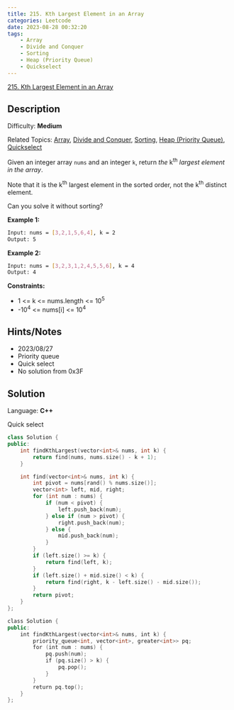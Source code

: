 ```yaml
---
title: 215. Kth Largest Element in an Array
categories: Leetcode
date: 2023-08-28 00:32:20
tags:
    - Array
    - Divide and Conquer
    - Sorting
    - Heap (Priority Queue)
    - Quickselect
---
```


[215\. Kth Largest Element in an Array](https://leetcode.com/problems/kth-largest-element-in-an-array/)

## Description

Difficulty: **Medium**

Related Topics: [Array](https://leetcode.com/tag/https://leetcode.com/tag/array//), [Divide and Conquer](https://leetcode.com/tag/https://leetcode.com/tag/divide-and-conquer//), [Sorting](https://leetcode.com/tag/https://leetcode.com/tag/sorting//), [Heap (Priority Queue)](https://leetcode.com/tag/https://leetcode.com/tag/heap-priority-queue//), [Quickselect](https://leetcode.com/tag/https://leetcode.com/tag/quickselect//)

Given an integer array `nums` and an integer `k`, return _the_ k<sup>th</sup> _largest element in the array_.

Note that it is the k<sup>th</sup> largest element in the sorted order, not the k<sup>th</sup> distinct element.

Can you solve it without sorting?

**Example 1:**

```bash
Input: nums = [3,2,1,5,6,4], k = 2
Output: 5
```

**Example 2:**

```bash
Input: nums = [3,2,3,1,2,4,5,5,6], k = 4
Output: 4
```

**Constraints:**

* 1 <= k <= nums.length <= 10<sup>5</sup>
* -10<sup>4</sup> <= nums[i] <= 10<sup>4</sup>

## Hints/Notes

* 2023/08/27
* Priority queue
* Quick select
* No solution from 0x3F

## Solution

Language: **C++**

Quick select

```C++
class Solution {
public:
    int findKthLargest(vector<int>& nums, int k) {
        return find(nums, nums.size() - k + 1);
    }

    int find(vector<int>& nums, int k) {
        int pivot = nums[rand() % nums.size()];
        vector<int> left, mid, right;
        for (int num : nums) {
            if (num < pivot) {
                left.push_back(num);
            } else if (num > pivot) {
                right.push_back(num);
            } else {
                mid.push_back(num);
            }
        }
        if (left.size() >= k) {
            return find(left, k);
        }
        if (left.size() + mid.size() < k) {
            return find(right, k - left.size() - mid.size());
        }
        return pivot;
    }
};
```

```C++
class Solution {
public:
    int findKthLargest(vector<int>& nums, int k) {
        priority_queue<int, vector<int>, greater<int>> pq;
        for (int num : nums) {
            pq.push(num);
            if (pq.size() > k) {
                pq.pop();
            }
        }
        return pq.top();
    }
};
```
